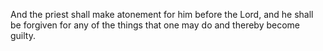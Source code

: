 And the priest shall make atonement for him before the Lord, and he shall be forgiven for any of the things that one may do and thereby become guilty.
